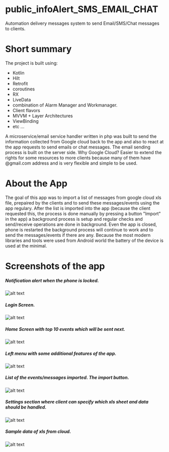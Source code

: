 # public_infoAlert_SMS_EMAIL_CHAT
Automation delivery messages system to send Email/SMS/Chat messages to clients.

# Short summary

The project is built using:

- Kotlin
- Hilt
- Retrofit
- coroutines
- RX
- LiveData
- combination of Alarm Manager and Workmanager. 
- Client flavors
- MVVM + Layer Architectures
- ViewBinding
- etc ...

A microservice/email service handler written in php  was built to send the information collected from Google cloud back to the app and also to react at the app requests to send emails or chat messages.
The email sending process is built on the server side.
Why Google Cloud? Easier to extend  the rights for some resources to more clients because many of them have @gmail.com address and is very flexible and simple to be used. 

# About the App
The goal of this app was to import a list of messages from google cloud xls file, prepaired by the clients and to send these messages/events using the app regulary.
After the list is imported into the app (because the client requested this, the process is done manually by pressing a button "Import" in the app) a background process is setup and regular checks and send/receive operations are done in background. 
Even the app is closed, phone is restarted the background process will continue to work and to send the messages/events if there are any. 
Because the most modern libraries and tools were used from Android world the battery of the device is used at the minimal.

# Screenshots of the app

##### Notification alert when the phone is locked.
![alt text](https://roomwizard.hagau.ro/alert-info-screens/info_alert_s1.png)
##### Login Screen.
![alt text](https://roomwizard.hagau.ro/alert-info-screens/info_alert_s0.png)
##### Home Screen with top 10 events which will be sent next.
![alt text](https://roomwizard.hagau.ro/alert-info-screens/info_alert_s2.png)
##### Left menu with some additional features of the app.
![alt text](https://roomwizard.hagau.ro/alert-info-screens/info_alert_s3.png)
##### List of the events/messages imported. The import button.
![alt text](https://roomwizard.hagau.ro/alert-info-screens/info_alert_s4.png)
##### Settings section where client can specify which xls sheet and data should be handled.
![alt text](https://roomwizard.hagau.ro/alert-info-screens/info_alert_s5.png)
##### Sample data of xls from cloud.
![alt text](https://roomwizard.hagau.ro/alert-info-screens/info_alert_s6.png)
